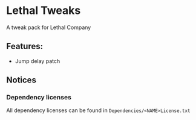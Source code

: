 # Lethal Tweaks
A tweak pack for Lethal Company

## Features:
- Jump delay patch

## Notices
### Dependency licenses
All dependency licenses can be found in `Dependencies/<NAME>License.txt`
